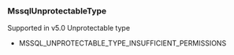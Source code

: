 ### MssqlUnprotectableType
Supported in v5.0
Unprotectable type

- MSSQL_UNPROTECTABLE_TYPE_INSUFFICIENT_PERMISSIONS
